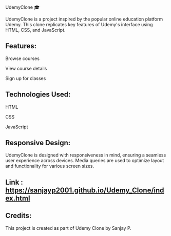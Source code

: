 UdemyClone 🎓

UdemyClone is a project inspired by the popular online education platform Udemy. This clone replicates key features of Udemy's interface using HTML, CSS, and JavaScript.

## Features:

Browse courses

View course details

Sign up for classes

## Technologies Used:

HTML

CSS

JavaScript

## Responsive Design:

UdemyClone is designed with responsiveness in mind, ensuring a seamless user experience across devices. Media queries are used to optimize layout and functionality for various screen sizes.

## Link : https://sanjayp2001.github.io/Udemy_Clone/index.html

## Credits:
This project is created as part of Udemy Clone by Sanjay P.
